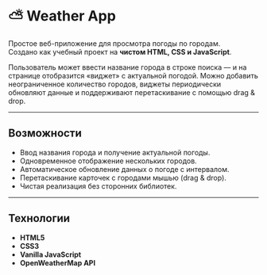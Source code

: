 # ⛅ Weather App

Простое веб-приложение для просмотра погоды по городам.  
Создано как учебный проект на **чистом HTML, CSS и JavaScript**.  

Пользователь может ввести название города в строке поиска — и на странице отобразится «виджет» с актуальной погодой. Можно добавить неограниченное количество городов, виджеты периодически обновляют данные и поддерживают перетаскивание с помощью drag & drop.

---

##  Возможности

- Ввод названия города и получение актуальной погоды.
- Одновременное отображение нескольких городов.
- Автоматическое обновление данных о погоде с интервалом.
- Перетаскивание карточек с городами мышью (drag & drop).
- Чистая реализация без сторонних библиотек.

---

##  Технологии

-  **HTML5**
-  **CSS3**
-  **Vanilla JavaScript**
-  **OpenWeatherMap API**
